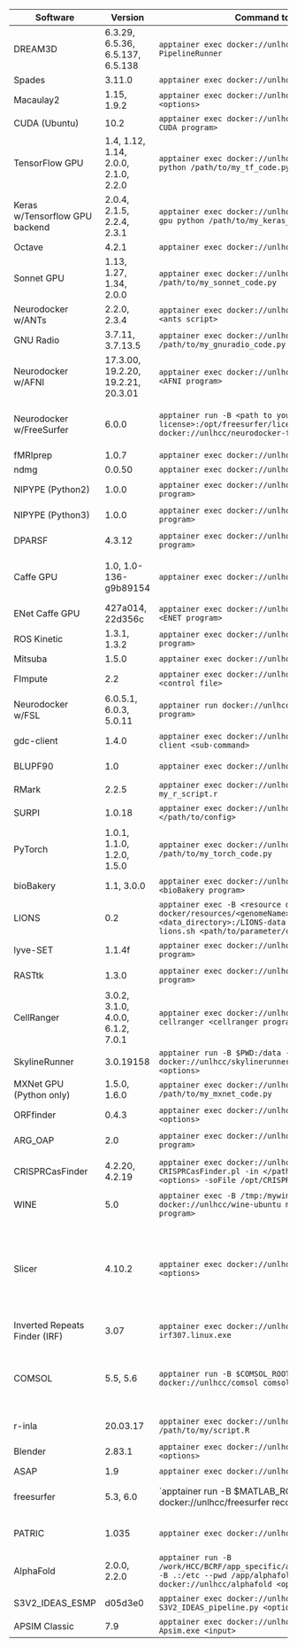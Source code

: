 | Software       | Version  | Command to Run | Additional Notes |
| --------       | -------- | --------       | ----- |
| DREAM3D        | 6.3.29, 6.5.36, 6.5.137, 6.5.138 | `apptainer exec docker://unlhcc/dream3d PipelineRunner`        | |
| Spades         | 3.11.0    | `apptainer exec docker://unlhcc/spades spades.py` | |
| Macaulay2      | 1.15, 1.9.2     | `apptainer exec docker://unlhcc/macaulay2 M2 <options>` | Replace `<options>` with the desired options for Macaulay2. |
| CUDA (Ubuntu)  | 10.2       | `apptainer exec docker://unlhcc/cuda-ubuntu <my CUDA program>` | Ubuntu 16.04.1 LTS w/CUDA Toolkit |
| TensorFlow GPU | 1.4, 1.12, 1.14, 2.0.0, 2.1.0, 2.2.0 | `apptainer exec docker://unlhcc/tensorflow-gpu python /path/to/my_tf_code.py` | Provides Python 3.7 |
| Keras w/Tensorflow GPU backend| 2.0.4, 2.1.5, 2.2.4, 2.3.1 | `apptainer exec docker://unlhcc/keras-tensorflow-gpu python /path/to/my_keras_code.py` | Use `python3` for Python3 code |
| Octave         | 4.2.1     | `apptainer exec docker://unlhcc/octave octave` | |
| Sonnet GPU     | 1.13, 1.27, 1.34, 2.0.0  | `apptainer exec docker://unlhcc/sonnet-gpu python /path/to/my_sonnet_code.py` | Provides Python 3.7 |
| Neurodocker w/ANTs | 2.2.0, 2.3.4 | `apptainer exec docker://unlhcc/neurodocker-ants <ants script>` | Replace `<ants script>` with the desired ANTs program |
| GNU Radio      | 3.7.11, 3.7.13.5  | `apptainer exec docker://unlhcc/gnuradio python /path/to/my_gnuradio_code.py` | Replace `python /path/to/my_gnuradio_code.py` with other GNU Radio commands to run |
| Neurodocker w/AFNI | 17.3.00, 19.2.20, 19.2.21, 20.3.01 | `apptainer exec docker://unlhcc/neurodocker-afni <AFNI program>` | Replace `<AFNI program>` with the desired AFNI program |
| Neurodocker w/FreeSurfer | 6.0.0 | `apptainer run -B <path to your FS license>:/opt/freesurfer/license.txt docker://unlhcc/neurodocker-freesurfer recon-all` | Substitute `<path to your FS license>` with the full path to your particular FS license file.  Replace `recon-all` with other FreeSurfer commands to run. |
| fMRIprep       | 1.0.7     | `apptainer exec docker://unlhcc/fmriprep fmriprep` | |
| ndmg           | 0.0.50    | `apptainer exec docker://unlhcc/ndmg ndmg_bids` | |
| NIPYPE (Python2)   | 1.0.0   | `apptainer exec docker://unlhcc/nipype-py27 <NIPYPE program>` | Replace `<NIPYPE program>` with the desired NIPYPE program |
| NIPYPE (Python3)   | 1.0.0   | `apptainer exec docker://unlhcc/nipype-py36 <NIPYPE program>` | Replace `<NIPYPE program>` with the desired NIPYPE program |
| DPARSF         | 4.3.12    | `apptainer exec docker://unlhcc/dparsf <DPARSF program>` | Replace `<DPARSF program>` with the desired DPARSF program |
| Caffe GPU      | 1.0, 1.0-136-g9b89154  | `apptainer exec docker://unlhcc/caffe-gpu caffe` | Image provides Python 3.7. Matcaffe is included; load `matlab/r2016b` module and add `-B $MATLAB_ROOT:/opt/matlab` to the apptainer options to use. |
| ENet Caffe GPU | 427a014, 22d356c   | `apptainer exec docker://unlhcc/enet-caffe-gpu <ENET program>` | Replace `<ENET program>` with the desired ENET program |
| ROS Kinetic | 1.3.1, 1.3.2   | `apptainer exec docker://unlhcc/ros-kinetic <ROS program>` | Replace `<ROS program>` with the desired ROS program |
| Mitsuba        | 1.5.0     | `apptainer exec docker://unlhcc/mitsuba mitsuba` | |
| FImpute        | 2.2       | `apptainer exec docker://unlhcc/fimpute FImpute <control file>` | Replace `<control file>` with the control file you have prepared |
| Neurodocker w/FSL | 6.0.5.1, 6.0.3, 5.0.11 | `apptainer run docker://unlhcc/neurodocker-fsl <FSL program>` | Replace `<FSL program>` with the desired FSL program |
| gdc-client     | 1.4.0     | `apptainer exec docker://unlhcc/gdc-client gdc-client <sub-command>` | Replace `<sub-command>` with the desired gdc-client sub-command |
| BLUPF90 | 1.0 | `apptainer exec docker://unlhcc/blupf90 <command>` | Replace `<command>` with any command from the suite (`blupf90`, `renumf90`, etc.) |
| RMark | 2.2.5 | `apptainer exec docker://unlhcc/rmark Rscript my_r_script.r` | |
| SURPI | 1.0.18 | `apptainer exec docker://unlhcc/surpi SURPI.sh -f </path/to/config>` | Replace `</path/to/config>` with the full path to your config file |
| PyTorch | 1.0.1, 1.1.0, 1.2.0, 1.5.0 | `apptainer exec docker://unlhcc/pytorch python /path/to/my_torch_code.py` | This image includes both CPU and GPU support, and provides Python 3.7. |
| bioBakery | 1.1, 3.0.0 | `apptainer exec docker://unlhcc/biobakery <bioBakery program>` | Replace `<bioBakery program>` with the desired bioBakery program and its arguments |
| LIONS | 0.2 | `apptainer exec -B <resource directory>:/LIONS-docker/resources/<genomeName> -B <data_directory>:/LIONS-data docker://unlhcc/lions lions.sh <path/to/parameter/ctrl>` | Replace `<path/to/parameter/ctrl>` with the path to your parameter file. |
| lyve-SET | 1.1.4f | `apptainer exec docker://unlhcc/lyve-set <lyve-SET program>` | Replace `<lyve-SET program>` with any command from the lyve-SET suite |
| RASTtk | 1.3.0 | `apptainer exec docker://unlhcc/rasttk <rasttk program>` | Replace `<rasttk program>` with any command from the RASTtk suite. |
| CellRanger | 3.0.2, 3.1.0, 4.0.0, 6.1.2, 7.0.1 | `apptainer exec docker://unlhcc/cellranger cellranger <cellranger program>` | Replace `<cellranger program>` with any command from the CellRanger suite. If needed, the reference database files can be found in `/work/HCC/BCRF/app_specific/cellranger/2020-A/`. |
| SkylineRunner | 3.0.19158 | `apptainer run -B $PWD:/data -B /tmp:/mywineprefix docker://unlhcc/skylinerunner mywine SkylineCmd <options>` | Replace `$PWD` with an absolute path if not running from the directory containing data. |
| MXNet GPU (Python only) | 1.5.0, 1.6.0 | `apptainer exec docker://unlhcc/mxnet-gpu python /path/to/my_mxnet_code.py` | Provides Python 3.7. |
| ORFfinder | 0.4.3 | `apptainer exec docker://unlhcc/orffinder ORFfinder <options>` | Replace `<options>` with the available options for ORFfinder. |
| ARG_OAP | 2.0 | `apptainer exec docker://unlhcc/arg_oap <arg_oap program>` | Replace `<arg_oap program>` with the desired ARG_OAP program and its arguments. |
| CRISPRCasFinder | 4.2.20, 4.2.19 | `apptainer exec docker://unlhcc/crisprcasfinder CRISPRCasFinder.pl -in </path/to/input/fasta> <options> -soFile /opt/CRISPRCasFinder/sel392v2.so` | Replace `<path/to/input/fasta>` with the path to your input fasta file, and replace `<options>` with the available options for CRISPRCasFinder. |
| WINE | 5.0 | `apptainer exec -B /tmp:/mywineprefix docker://unlhcc/wine-ubuntu mywine <windows program>` | Replace `<windows program>` with the full path to the Windows binary. |
| Slicer | 4.10.2 | `apptainer exec docker://unlhcc/slicer Slicer <options>` | Slicer comes with multiple CLI modules that are located in `/home/slicer/lib/Slicer-4.10/cli-modules/` within the image. For example, to use Slicer with the module BRAINSFit, one can run Slicer as `apptainer exec docker://unlhcc/slicer Slicer --launch /home/slicer/lib/Slicer-4.10/cli-modules/BRAINSFit <options>` where `<options>` are the available options for BRAINSFit. |
| Inverted Repeats Finder (IRF) | 3.07 | `apptainer exec docker://unlhcc/irf irf307.linux.exe` | |
| COMSOL | 5.5, 5.6 | `apptainer run -B $COMSOL_ROOT:/opt/comsol docker://unlhcc/comsol comsol batch <comsol args>` | This image does NOT include COMSOL itself. It is a thin wrapper to allow newer (>=5.5) versions of COMSOL to run in batch mode on Crane. You must also load the respective `comsol` module. On Rhino, using this image is not necessary - load and run comsol directly. |
| r-inla | 20.03.17 | `apptainer exec docker://unlhcc/r-inla Rscript /path/to/my/script.R` | Provides R 3.6 with the INLA package and tidyverse suite. |
| Blender | 2.83.1 | `apptainer exec docker://unlhcc/blender blender <options>` | Replace `<options>` with any of the Blender CLI arguments. |
| ASAP         | 1.9 | `apptainer exec docker://unlhcc/asap ASAP` | |
| freesurfer | 5.3, 6.0 | `apptainer run -B $MATLAB_ROOT:/opt/matlab docker://unlhcc/freesurfer recon-all <options> | Provides FreeSurfer 5.3, 6.0. Load a matlab module additionally to make it available in the container. |
| PATRIC | 1.035 | `apptainer exec docker://unlhcc/patric <p3-command>` | Provides the [PATRIC command line interface](https://docs.patricbrc.org/cli_tutorial/index.html). Replace `<p3-command>` with the specific PATRIC command to run. |
| AlphaFold | 2.0.0, 2.2.0 | `apptainer run -B /work/HCC/BCRF/app_specific/alphafold/2.2.0/:/data -B .:/etc --pwd /app/alphafold docker://unlhcc/alphafold <options>` | Replace `<options>` with any of the AlphaFold CLI arguments. |
| S3V2_IDEAS_ESMP | d05d3e0 | `apptainer exec docker://unlhcc/s3v2_ideas_esmp S3V2_IDEAS_pipeline.py <options>` | Replace `<options>` with any of the S3V2_IDEAS_ESMP arguments. |
| APSIM Classic | 7.9 | `apptainer exec docker://unlhcc/apsim-classic Apsim.exe <input>` | Replace `<input>` with the APSim input filename. |
